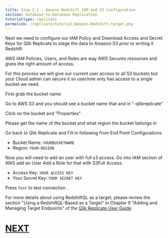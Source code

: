```yaml
---
title: Step 2.1 - Amazon Redshift IAM and S3 Configuration 
section: Database-to-Database Replication
tutorialtype: replicate
permalink: /replicate/tutorial/Amazon-Redshift-target.php
---
```


Next we need to configure our IAM Policy and Download Access and Secret Keys for Qlik Replicate to stage the data to Amazon S3 prior to writing it Redshift

AWS IAM Policies, Users, and Roles are way AWS Secures resources and gives the right amount of access.

For this process we will give our current user access to all S3 buckets but your Cloud admin can secure it so user/role only has access to a single bucket we need.

First grab the bucket name

Go to AWS S3 and you should see a bucket name that and in "-qlikreplicate"

Click on the bucket and "Properties"

Please get the name of the bucket and what region the bucket belongs in

Go back to Qlik Replicate and Fill in following from End Point Configurations

* Bucket Name: `YOURBUCKETNAME`
* Region: `YOUR-REGION`

Now you will need to add an user with full s3 access. 
Go into IAM section of AWS add an User
Add a Role for that with S3Full Access.

* Access Key: `YOUR ACCESS KEY`
* Your Secret Key: `YOUR SECRET KEY`

Press `Test` to test connection
.



For more details about using RedshiftQL as a target, please review the section 
"Using a RedshiftQL-Based as a Target" in Chapter 9 "Adding and Managing Target Endpoints" of the
[Qlik Replicate User Guide](/files/Qlik_Replicate_User_Guide.pdf)

 # [NEXT](../redshift-config-task)
